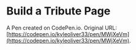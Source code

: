 # Build a Tribute Page

A Pen created on CodePen.io. Original URL: [https://codepen.io/kyleoliver33/pen/MWjXeVm](https://codepen.io/kyleoliver33/pen/MWjXeVm).


